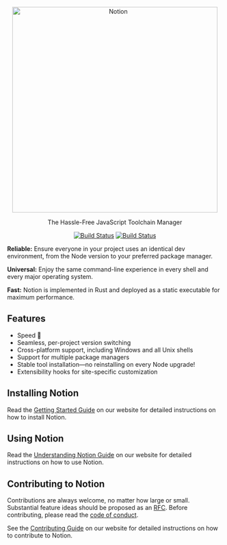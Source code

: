 <p align="center">
  <a href="https://www.notionjs.com/">
    <img alt="Notion" src="https://github.com/notion-cli/notion/master/notion.png?raw=true" width="480">
  </a>
</p>

<p align="center">
  The Hassle-Free JavaScript Toolchain Manager
</p>

<p align="center">
  <a href="https://travis-ci.org/notion-cli/notion"><img alt="Build Status" src="https://travis-ci.org/notion-cli/notion.svg?branch=master"></a>
  <a href="https://ci.appveyor.com/project/stefanpenner/notion/branch/master"><img alt="Build Status" src="https://ci.appveyor.com/api/projects/status/2cohtlutserh8jfb/branch/master?svg=true"></a>
</p>

**Reliable:** Ensure everyone in your project uses an identical dev environment, from the Node version to your preferred package manager.

**Universal:** Enjoy the same command-line experience in every shell and every major operating system.

**Fast:** Notion is implemented in Rust and deployed as a static executable for maximum performance.

## Features

- Speed 🚀
- Seamless, per-project version switching
- Cross-platform support, including Windows and all Unix shells
- Support for multiple package managers
- Stable tool installation—no reinstalling on every Node upgrade!
- Extensibility hooks for site-specific customization

## Installing Notion

Read the [Getting Started Guide](https://docs.notionjs.com/guide/getting-started) on our website for detailed instructions on how to install Notion.

## Using Notion

Read the [Understanding Notion Guide](https://docs.notionjs.com/guide/understanding) on our website for detailed instructions on how to use Notion.

## Contributing to Notion

Contributions are always welcome, no matter how large or small. Substantial feature ideas should be proposed as an [RFC](https://github.com/notion-cli/rfcs). Before contributing, please read the [code of conduct](CODE_OF_CONDUCT.md).

See the [Contributing Guide](https://docs.notionjs.com/contributing/) on our website for detailed instructions on how to contribute to Notion.
